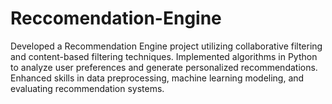 # Reccomendation-Engine
Developed a Recommendation Engine project utilizing collaborative filtering and content-based filtering techniques. Implemented algorithms in Python to analyze user preferences and generate personalized recommendations. Enhanced skills in data preprocessing, machine learning modeling, and evaluating recommendation systems.
